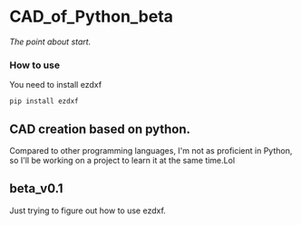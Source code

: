# CAD_of_Python_beta
*The point about start.*

### How to use
You need to install ezdxf

```
pip install ezdxf
```

## CAD creation based on python.
Compared to other programming languages, I'm not as proficient in Python, so I'll be working on a project to learn it at the same time.Lol

## beta_v0.1
Just trying to figure out how to use ezdxf.
